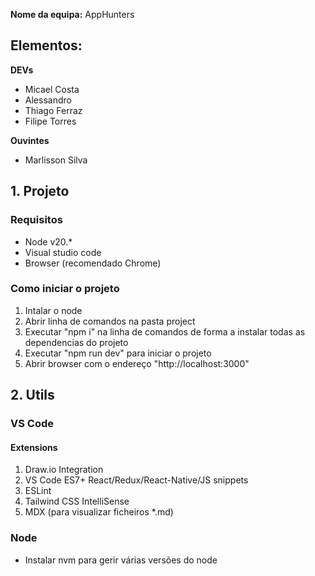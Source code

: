 **Nome da equipa:** AppHunters

## Elementos:

**DEVs**
- Micael Costa
- Alessandro
- Thiago Ferraz
- Filipe Torres

**Ouvintes**
- Marlisson Silva

## 1. Projeto 
### Requisitos
- Node v20.*
- Visual studio code
- Browser (recomendado Chrome)

### Como iniciar o projeto
1. Intalar o node
2. Abrir linha de comandos na pasta project
3. Executar "npm i" na linha de comandos de forma a instalar todas as dependencias do projeto
4. Executar "npm run dev" para iniciar o projeto
5. Abrir browser com o endereço "http://localhost:3000"

## 2. Utils
### VS Code
#### Extensions
1. Draw.io Integration
2. VS Code ES7+ React/Redux/React-Native/JS snippets
3. ESLint
4. Tailwind CSS IntelliSense
5. MDX (para visualizar ficheiros *.md)

### Node
- Instalar nvm para gerir várias versões do node
